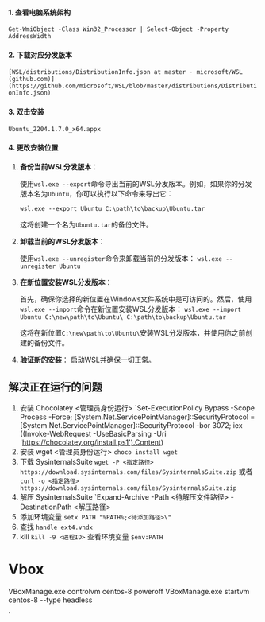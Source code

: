 #### 1. 查看电脑系统架构
`Get-WmiObject -Class Win32_Processor | Select-Object -Property AddressWidth
`
#### 2. 下载对应分发版本
`[WSL/distributions/DistributionInfo.json at master · microsoft/WSL (github.com)](https://github.com/microsoft/WSL/blob/master/distributions/DistributionInfo.json)`

#### 3. 双击安装
`Ubuntu_2204.1.7.0_x64.appx`

#### 4. 更改安装位置
  
1. **备份当前WSL分发版本**：
    
    使用`wsl.exe --export`命令导出当前的WSL分发版本。例如，如果你的分发版本名为`Ubuntu`，你可以执行以下命令来导出它：
    
    `wsl.exe --export Ubuntu C:\path\to\backup\Ubuntu.tar`
    
    这将创建一个名为`Ubuntu.tar`的备份文件。
    
2. **卸载当前的WSL分发版本**：
    
    使用`wsl.exe --unregister`命令来卸载当前的分发版本：
    `wsl.exe --unregister Ubuntu`
    
3. **在新位置安装WSL分发版本**：
    
    首先，确保你选择的新位置在Windows文件系统中是可访问的。然后，使用`wsl.exe --import`命令在新位置安装WSL分发版本：
    `wsl.exe --import Ubuntu C:\new\path\to\Ubuntu\ C:\path\to\backup\Ubuntu.tar`
    
    这将在新位置`C:\new\path\to\Ubuntu\`安装WSL分发版本，并使用你之前创建的备份文件。
    
4. **验证新的安装**：
    启动WSL并确保一切正常。
## 解决正在运行的问题
1. 安装 Chocolatey <管理员身份运行>
	`Set-ExecutionPolicy Bypass -Scope Process -Force; [System.Net.ServicePointManager]::SecurityProtocol = [System.Net.ServicePointManager]::SecurityProtocol -bor 3072; iex ((Invoke-WebRequest -UseBasicParsing -Uri 'https://chocolatey.org/install.ps1').Content)
2. 安装 wget <管理员身份运行>
	`choco install wget`
3. 下载 SysinternalsSuite
	`wget -P <指定路径> https://download.sysinternals.com/files/SysinternalsSuite.zip`
	或者
	`curl -o <指定路径> https://download.sysinternals.com/files/SysinternalsSuite.zip`
4. 解压 SysinternalsSuite
	`Expand-Archive -Path <待解压文件路径> -DestinationPath <解压路径>
5. 添加环境变量
	`setx PATH "%PATH%;<待添加路径>\"`
6. 查找
	`handle ext4.vhdx`
7. kill
	`kill -9 <进程ID>`
查看环境变量
`$env:PATH`

# Vbox
VBoxManage.exe controlvm centos-8 poweroff
VBoxManage.exe startvm centos-8 --type headless

`

